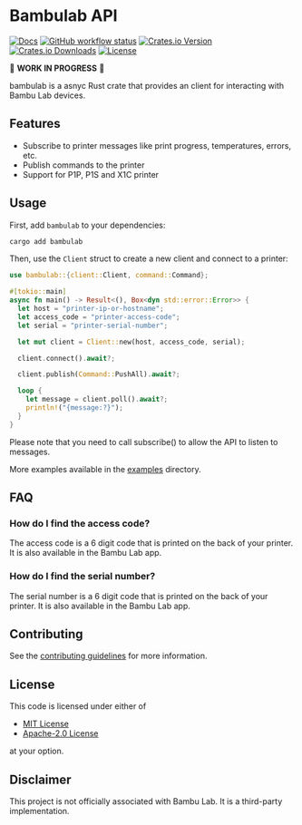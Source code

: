 # Bambulab API

[![Docs](https://img.shields.io/docsrs/bambulab)](https://docs.rs/bambulab)
[![GitHub workflow status](https://github.com/markhaehnel/bambulab/actions/workflows/cicd.yaml/badge.svg)](https://github.com/markhaehnel/bambulab/actions/workflows/cicd.yaml)
[![Crates.io Version](https://img.shields.io/crates/v/bambulab)](https://crates.io/crates/bambulab)
[![Crates.io Downloads](https://img.shields.io/crates/d/bambulab)](https://crates.io/crates/bambulab)
[![License](https://img.shields.io/badge/license-MIT%2FApache--2.0-blue.svg)](#license)

🚧 **WORK IN PROGRESS** 🚧

bambulab is a asnyc Rust crate that provides an client for interacting with Bambu Lab devices.

## Features

- Subscribe to printer messages like print progress, temperatures, errors, etc.
- Publish commands to the printer
- Support for P1P, P1S and X1C printer

## Usage

First, add `bambulab` to your dependencies:
```bash
cargo add bambulab
```

Then, use the `Client` struct to create a new client and connect to a printer:

```rust
use bambulab::{client::Client, command::Command};

#[tokio::main]
async fn main() -> Result<(), Box<dyn std::error::Error>> {
  let host = "printer-ip-or-hostname";
  let access_code = "printer-access-code";
  let serial = "printer-serial-number";

  let mut client = Client::new(host, access_code, serial);

  client.connect().await?;

  client.publish(Command::PushAll).await?;

  loop {
    let message = client.poll().await?;
    println!("{message:?}");
  }
}
```

Please note that you need to call subscribe() to allow the API to listen to messages.

More examples available in the [examples](./../examples) directory.

## FAQ

### How do I find the access code?

The access code is a 6 digit code that is printed on the back of your printer. It is also available in the Bambu Lab app.

### How do I find the serial number?

The serial number is a 6 digit code that is printed on the back of your printer. It is also available in the Bambu Lab app.

## Contributing

See the [contributing guidelines](./../CONTRIBUTING.md) for more information.

## License

This code is licensed under either of

- [MIT License](./../LICENSE-MIT)
- [Apache-2.0 License](./../LICENSE-APACHE)

at your option.

## Disclaimer

This project is not officially associated with Bambu Lab. It is a third-party implementation.